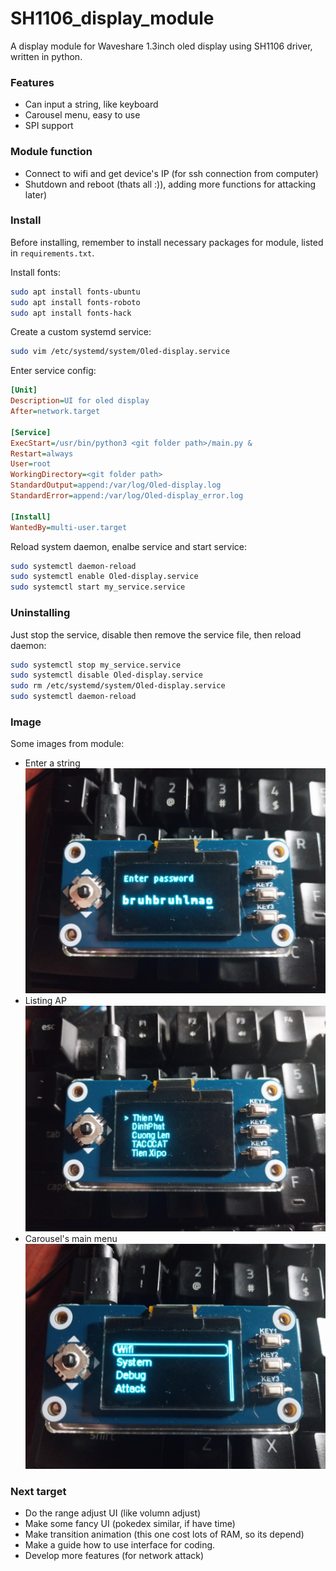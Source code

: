 # SH1106_display_module
A display module for Waveshare 1.3inch oled display using SH1106 driver, written in python.

### Features
-   Can input a string, like keyboard
-   Carousel menu, easy to use
-   SPI support
### Module function
-   Connect to wifi and get device's IP (for ssh connection from computer)
-   Shutdown and reboot (thats all :)), adding more functions for attacking later)

### Install
Before installing, remember to install necessary packages for module, listed in ``requirements.txt``.

Install fonts:
```bash
sudo apt install fonts-ubuntu
sudo apt install fonts-roboto
sudo apt install fonts-hack
```


Create a custom systemd service:
```bash
sudo vim /etc/systemd/system/Oled-display.service
```

Enter service config:
```ini
[Unit]
Description=UI for oled display
After=network.target

[Service]
ExecStart=/usr/bin/python3 <git folder path>/main.py &
Restart=always
User=root
WorkingDirectory=<git folder path>
StandardOutput=append:/var/log/Oled-display.log
StandardError=append:/var/log/Oled-display_error.log

[Install]
WantedBy=multi-user.target
```

Reload system daemon, enalbe service and start service:
```bash
sudo systemctl daemon-reload
sudo systemctl enable Oled-display.service
sudo systemctl start my_service.service
```

### Uninstalling
Just stop the service, disable then remove the service file, then reload daemon:
```bash
sudo systemctl stop my_service.service
sudo systemctl disable Oled-display.service
sudo rm /etc/systemd/system/Oled-display.service
sudo systemctl daemon-reload
```

### Image 
Some images from module:
-   Enter a string
![input_from_keyboard](./image/img1.jpg)
-   Listing AP
![ap_listing](./image/img2.jpg)
-   Carousel's main menu 
![carousel_menu](./image/img3.jpg)

### Next target
-   Do the range adjust UI (like volumn adjust)
-   Make some fancy UI (pokedex similar, if have time)
-   Make transition animation (this one cost lots of RAM, so its depend)
-   Make a guide how to use interface for coding.
-   Develop more features (for network attack)

